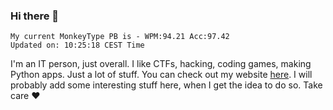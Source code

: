 ### Hi there 👋
<!-- PB START -->
```
My current MonkeyType PB is - WPM:94.21 Acc:97.42
Updated on: 10:25:18 CEST Time
```
<!-- PB END -->
I'm an IT person, just overall. I like CTFs, hacking, coding games, making Python apps. Just a lot of stuff.
You can check out my website [here](https://skill3472.github.io/).
I will probably add some interesting stuff here, when I get the idea to do so. Take care ❤️
